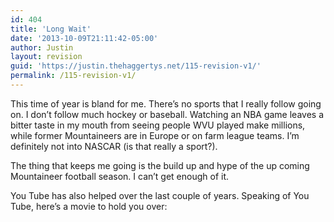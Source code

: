 ```yaml
---
id: 404
title: 'Long Wait'
date: '2013-10-09T21:11:42-05:00'
author: Justin
layout: revision
guid: 'https://justin.thehaggertys.net/115-revision-v1/'
permalink: /115-revision-v1/
---
```


<script language="JavaScript" src="https://justin.thehaggertys.net/wp-content/uploads/2007/04/countdown.js"></script>

This time of year is bland for me. There’s no sports that I really follow going on. I don’t follow much hockey or baseball. Watching an NBA game leaves a bitter taste in my mouth from seeing people WVU played make millions, while former Mountaineers are in Europe or on farm league teams. I’m definitely not into NASCAR (is that really a sport?).

The thing that keeps me going is the build up and hype of the up coming Mountaineer football season. I can’t get enough of it.

You Tube has also helped over the last couple of years. Speaking of You Tube, here’s a movie to hold you over:  
<object height="350" width="425"><param name="movie" value="https://www.youtube.com/v/51zSRjR6yvM"></param><param name="wmode" value="transparent"></param><embed height="350" src="https://www.youtube.com/v/51zSRjR6yvM" type="application/x-shockwave-flash" width="425" wmode="transparent"></embed></object>